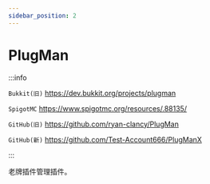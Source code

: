 ```yaml
---
sidebar_position: 2
---
```


# PlugMan

:::info

`Bukkit(旧)` https://dev.bukkit.org/projects/plugman

`SpigotMC` https://www.spigotmc.org/resources/.88135/

`GitHub(旧)` https://github.com/ryan-clancy/PlugMan

`GitHub(新)` https://github.com/Test-Account666/PlugManX

:::

老牌插件管理插件。
